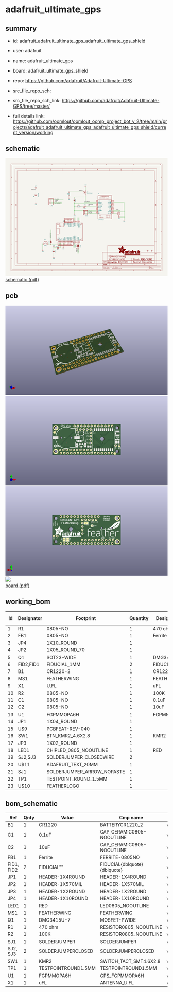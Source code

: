 # adafruit_ultimate_gps
 
## summary 
* id: adafruit_adafruit_ultimate_gps_adafruit_ultimate_gps_shield
* user: adafruit
* name: adafruit_ultimate_gps
* board: adafruit_ultimate_gps_shield
* repo: https://github.com/adafruit/Adafruit-Ultimate-GPS



* src_file_repo_sch: 
* src_file_repo_sch_link: https://github.com/adafruit/Adafruit-Ultimate-GPS/tree/master/
* full details link: https://github.com/oomlout/oomlout_oomp_project_bot_v_2/tree/main/projects/adafruit_adafruit_ultimate_gps_adafruit_ultimate_gps_shield/current_version/working  

## schematic  
![](working_schematic_600.png)  
[schematic (pdf)](working_schematic.pdf) 






















## pcb  
![](working_3d_600.png) 
![](working_3d_front_600.png)  
![](working_3d_back_600.png)  
![](working_600.png)  
[board (pdf)](working.pdf)  

## working_bom
| Id | Designator | Footprint | Quantity | Designation | Supplier and ref |  | None | 
| --- | --- | --- | --- | --- | --- | --- | --- | 
| 1 | R1 | 0805-NO | 1 | 470 ohm |  |  | [''] | 
| 2 | FB1 | 0805-NO | 1 | Ferrite |  |  | [''] | 
| 3 | JP4 | 1X10_ROUND | 1 |  |  |  | [''] | 
| 4 | JP2 | 1X05_ROUND_70 | 1 |  |  |  | [''] | 
| 5 | Q1 | SOT23-WIDE | 1 | DMG3415U-7  |  |  | [''] | 
| 6 | FID2,FID1 | FIDUCIAL_1MM | 2 | FIDUCIAL" |  |  | [''] | 
| 7 | B1 | CR1220-2 | 1 | CR1220 |  |  | [''] | 
| 8 | MS1 | FEATHERWING | 1 | FEATHERWING |  |  | [''] | 
| 9 | X1 | U.FL | 1 | uFL |  |  | [''] | 
| 10 | R2 | 0805-NO | 1 | 100K |  |  | [''] | 
| 11 | C1 | 0805-NO | 1 | 0.1uF |  |  | [''] | 
| 12 | C2 | 0805-NO | 1 | 10uF |  |  | [''] | 
| 13 | U1 | FGPMMOPA6H | 1 | FGPMMOPA6H |  |  | [''] | 
| 14 | JP1 | 1X04_ROUND | 1 |  |  |  | [''] | 
| 15 | U$9 | PCBFEAT-REV-040 | 1 |  |  |  | [''] | 
| 16 | SW1 | BTN_KMR2_4.6X2.8 | 1 | KMR2 |  |  | [''] | 
| 17 | JP3 | 1X02_ROUND | 1 |  |  |  | [''] | 
| 18 | LED1 | CHIPLED_0805_NOOUTLINE | 1 | RED |  |  | [''] | 
| 19 | SJ2,SJ3 | SOLDERJUMPER_CLOSEDWIRE | 2 |  |  |  | [''] | 
| 20 | U$11 | ADAFRUIT_TEXT_20MM | 1 |  |  |  | [''] | 
| 21 | SJ1 | SOLDERJUMPER_ARROW_NOPASTE | 1 |  |  |  | [''] | 
| 22 | TP1 | TESTPOINT_ROUND_1.5MM | 1 |  |  |  | [''] | 
| 23 | U$10 | FEATHERLOGO | 1 |  |  |  | [''] | 


## bom_schematic
| Ref | Qnty | Value | Cmp name | Footprint | Description | Vendor | DNP | 
| --- | --- | --- | --- | --- | --- | --- | --- | 
| B1 | 1 | CR1220 | BATTERYCR1220_2 | working:CR1220-2 |  |  |  | 
| C1 | 1 | 0.1uF | CAP_CERAMIC0805-NOOUTLINE | working:0805-NO |  |  |  | 
| C2 | 1 | 10uF | CAP_CERAMIC0805-NOOUTLINE | working:0805-NO |  |  |  | 
| FB1 | 1 | Ferrite | FERRITE-0805NO | working:0805-NO |  |  |  | 
| FID1, FID2 | 2 | FIDUCIAL"" | FIDUCIAL{dblquote}{dblquote} | working:FIDUCIAL_1MM |  |  |  | 
| JP1 | 1 | HEADER-1X4ROUND | HEADER-1X4ROUND | working:1X04_ROUND |  |  |  | 
| JP2 | 1 | HEADER-1X570MIL | HEADER-1X570MIL | working:1X05_ROUND_70 |  |  |  | 
| JP3 | 1 | HEADER-1X2ROUND | HEADER-1X2ROUND | working:1X02_ROUND |  |  |  | 
| JP4 | 1 | HEADER-1X10ROUND | HEADER-1X10ROUND | working:1X10_ROUND |  |  |  | 
| LED1 | 1 | RED | LED0805_NOOUTLINE | working:CHIPLED_0805_NOOUTLINE |  |  |  | 
| MS1 | 1 | FEATHERWING | FEATHERWING | working:FEATHERWING |  |  |  | 
| Q1 | 1 | DMG3415U-7  | MOSFET-PWIDE | working:SOT23-WIDE |  |  |  | 
| R1 | 1 | 470 ohm | RESISTOR0805_NOOUTLINE | working:0805-NO |  |  |  | 
| R2 | 1 | 100K | RESISTOR0805_NOOUTLINE | working:0805-NO |  |  |  | 
| SJ1 | 1 | SOLDERJUMPER | SOLDERJUMPER | working:SOLDERJUMPER_ARROW_NOPASTE |  |  |  | 
| SJ2, SJ3 | 2 | SOLDERJUMPERCLOSED | SOLDERJUMPERCLOSED | working:SOLDERJUMPER_CLOSEDWIRE |  |  |  | 
| SW1 | 1 | KMR2 | SWITCH_TACT_SMT4.6X2.8 | working:BTN_KMR2_4.6X2.8 |  |  |  | 
| TP1 | 1 | TESTPOINTROUND1.5MM | TESTPOINTROUND1.5MM | working:TESTPOINT_ROUND_1.5MM |  |  |  | 
| U1 | 1 | FGPMMOPA6H | GPS_FGPMMOPA6H | working:FGPMMOPA6H |  |  |  | 
| X1 | 1 | uFL | ANTENNA_U.FL | working:U.FL |  |  |  | 



